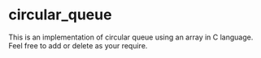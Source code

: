 # circular_queue

This is an implementation of circular queue using an array in C language.
Feel free to add or delete as your require.
